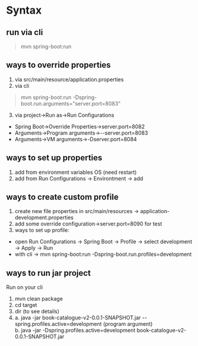 # Syntax
## run via cli
> mvn spring-boot:run

## ways to override properties
1. via src/main/resource/application.properties
2. via cli 
> mvn spring-boot:run -Dspring-boot.run.arguments="server.port=8083"
3. via project->Run as->Run Configurations
- Spring Boot->Override Properties->server.port=8082
- Arguments->Program arguments->--server.port=8083
- Arguments->VM arguments->-Dserver.port=8084

## ways to set up properties
1. add from environment variables OS (need restart)
2. add from Run Configurations -> Environtment -> add

## ways to create custom profile
1. create new file properties in src/main/resources  -> application-development.properties
2. add some override configuration->server.port=8090 for test
3. ways to set up profile:
- open Run Configurations -> Spring Boot -> Profile -> select development -> Apply -> Run
- with cli -> mvn spring-boot:run -Dspring-boot.run.profiles=development

## ways to run jar project
Run on your cli
1. mvn clean package
2. cd target
3. dir (to see details)
4. a. java -jar book-catalogue-v2-0.0.1-SNAPSHOT.jar --spring.profiles.active=development (program argument)  
   b. java -jar -Dspring.profiles.active=development book-catalogue-v2-0.0.1-SNAPSHOT.jar